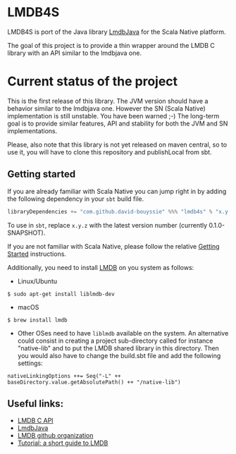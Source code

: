 # LMDB4S

LMDB4S is port of the Java library [LmdbJava](https://github.com/lmdbjava/lmdbjava) for the Scala Native platform.

The goal of this project is to provide a thin wrapper around the LMDB C library with an API similar to the lmdbjava one.

# Current status of the project

This is the first release of this library. The JVM version should have a behavior similar to the lmdbjava one.
However the SN (Scala Native) implementation is still unstable. You have been warned ;-)
The long-term goal is to provide similar features, API and stability for both the JVM and SN implementations.

Please, also note that this library is not yet released on maven central, so to use it, you will have to clone this repository and publishLocal from sbt.

## Getting started
<!-- [![Maven Central](https://img.shields.io/maven-central/v/com.github.david-bouyssie/sqlite4s_native0.3_2.11/0.1.0)](https://mvnrepository.com/artifact/com.github.david-bouyssie/sqlite4s_native0.3_2.11/0.1.0) -->

If you are already familiar with Scala Native you can jump right in by adding the following dependency in your `sbt` build file.

```scala
libraryDependencies += "com.github.david-bouyssie" %%% "lmdb4s" % "x.y.z"
```

To use in `sbt`, replace `x.y.z` with the latest version number (currently 0.1.0-SNAPSHOT).

<!-- To use in `sbt`, replace `x.y.z` with the version from Maven Central badge above.
     All available versions can be seen at the [Maven Repository](https://mvnrepository.com/artifact/com.github.david-bouyssie/sqlite4s). -->

If you are not familiar with Scala Native, please follow the relative [Getting Started](https://scala-native.readthedocs.io/en/latest/user/setup.html) instructions.

Additionally, you need to install [LMDB](https://symas.com/lmdb/) on you system as follows:

* Linux/Ubuntu

```
$ sudo apt-get install liblmdb-dev
```

* macOS

```
$ brew install lmdb
```

* Other OSes need to have `liblmdb` available on the system.
An alternative could consist in creating a project sub-directory called for instance "native-lib" and to put the LMDB shared library in this directory.
Then you would also have to change the build.sbt file and add the following settings:
```
nativeLinkingOptions ++= Seq("-L" ++ baseDirectory.value.getAbsolutePath() ++ "/native-lib")
```

## Useful links:

* [LMDB C API](http://www.lmdb.tech/doc/index.html)
* [LmdbJava](https://github.com/lmdbjava/lmdbjava)
* [LMDB github organization](https://github.com/LMDB)
* [Tutorial: a short guide to LMDB](https://blogs.kolabnow.com/2018/06/07/a-short-guide-to-lmdb)